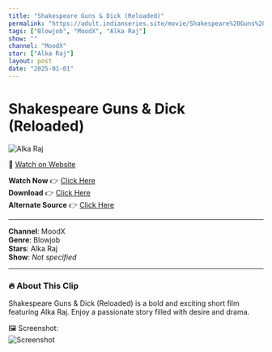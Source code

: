 ```yaml
---
title: "Shakespeare Guns & Dick (Reloaded)"
permalink: "https://adult.indianseries.site/movie/Shakespeare%20Guns%20%26%20Dick%20(Reloaded)"
tags: ["Blowjob", "MoodX", "Alka Raj"]
show: ""
channel: "MoodX"
star: ["Alka Raj"]
layout: post
date: "2025-01-01"
---
```


# Shakespeare Guns & Dick (Reloaded)

![Alka Raj](https://shorts.desisins.com/wp-content/uploads/2023/04/Shakespeaere-gins-dick.jpg)

🔗 [Watch on Website](https://adult.indianseries.site/movie/Shakespeare%20Guns%20%26%20Dick%20(Reloaded))

**Watch Now** 👉 [Click Here](https://adult.indianseries.site/movie/Shakespeare%20Guns%20%26%20Dick%20(Reloaded))  
**Download** 👉 [Click Here](https://adult.indianseries.site/movie/Shakespeare%20Guns%20%26%20Dick%20(Reloaded))  
**Alternate Source** 👉 [Click Here](https://adult.indianseries.site/movie/Shakespeare%20Guns%20%26%20Dick%20(Reloaded))

---

**Channel**: MoodX  
**Genre**: Blowjob  
**Stars**: Alka Raj  
**Show**: *Not specified*

---

### 🔥 About This Clip

Shakespeare Guns & Dick (Reloaded) is a bold and exciting short film featuring Alka Raj. Enjoy a passionate story filled with desire and drama.
 
🖼️ Screenshot:  
![Screenshot](https://shorts.desisins.com/wp-content/uploads/2023/04/Shakespeaere-gins-dick.jpg)
